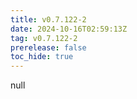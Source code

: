 ```yaml
---
title: v0.7.122-2
date: 2024-10-16T02:59:13Z
tag: v0.7.122-2
prerelease: false
toc_hide: true
---
```


null
